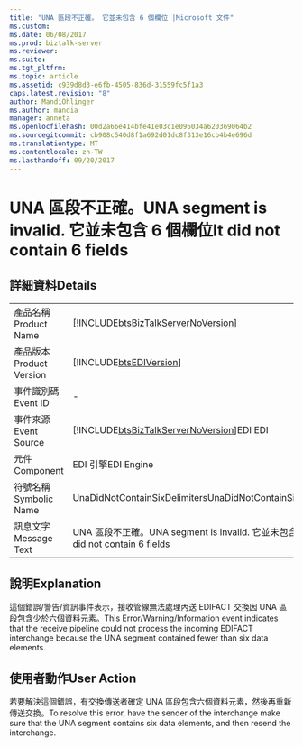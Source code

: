 ```yaml
---
title: "UNA 區段不正確。 它並未包含 6 個欄位 |Microsoft 文件"
ms.custom: 
ms.date: 06/08/2017
ms.prod: biztalk-server
ms.reviewer: 
ms.suite: 
ms.tgt_pltfrm: 
ms.topic: article
ms.assetid: c939d8d3-e6fb-4505-836d-31559fc5f1a3
caps.latest.revision: "8"
author: MandiOhlinger
ms.author: mandia
manager: anneta
ms.openlocfilehash: 00d2a66e414bfe41e03c1e096034a620369064b2
ms.sourcegitcommit: cb908c540d8f1a692d01dc8f313e16cb4b4e696d
ms.translationtype: MT
ms.contentlocale: zh-TW
ms.lasthandoff: 09/20/2017
---
```

# <a name="una-segment-is-invalid-it-did-not-contain-6-fields"></a><span data-ttu-id="2a47d-103">UNA 區段不正確。</span><span class="sxs-lookup"><span data-stu-id="2a47d-103">UNA segment is invalid.</span></span> <span data-ttu-id="2a47d-104">它並未包含 6 個欄位</span><span class="sxs-lookup"><span data-stu-id="2a47d-104">It did not contain 6 fields</span></span>
## <a name="details"></a><span data-ttu-id="2a47d-105">詳細資料</span><span class="sxs-lookup"><span data-stu-id="2a47d-105">Details</span></span>  
  
|||  
|-|-|  
|<span data-ttu-id="2a47d-106">產品名稱</span><span class="sxs-lookup"><span data-stu-id="2a47d-106">Product Name</span></span>|[!INCLUDE[btsBizTalkServerNoVersion](../includes/btsbiztalkservernoversion-md.md)]|  
|<span data-ttu-id="2a47d-107">產品版本</span><span class="sxs-lookup"><span data-stu-id="2a47d-107">Product Version</span></span>|[!INCLUDE[btsEDIVersion](../includes/btsediversion-md.md)]|  
|<span data-ttu-id="2a47d-108">事件識別碼</span><span class="sxs-lookup"><span data-stu-id="2a47d-108">Event ID</span></span>|-|  
|<span data-ttu-id="2a47d-109">事件來源</span><span class="sxs-lookup"><span data-stu-id="2a47d-109">Event Source</span></span>|[!INCLUDE[btsBizTalkServerNoVersion](../includes/btsbiztalkservernoversion-md.md)]<span data-ttu-id="2a47d-110">EDI</span><span class="sxs-lookup"><span data-stu-id="2a47d-110"> EDI</span></span>|  
|<span data-ttu-id="2a47d-111">元件</span><span class="sxs-lookup"><span data-stu-id="2a47d-111">Component</span></span>|<span data-ttu-id="2a47d-112">EDI 引擎</span><span class="sxs-lookup"><span data-stu-id="2a47d-112">EDI Engine</span></span>|  
|<span data-ttu-id="2a47d-113">符號名稱</span><span class="sxs-lookup"><span data-stu-id="2a47d-113">Symbolic Name</span></span>|<span data-ttu-id="2a47d-114">UnaDidNotContainSixDelimiters</span><span class="sxs-lookup"><span data-stu-id="2a47d-114">UnaDidNotContainSixDelimiters</span></span>|  
|<span data-ttu-id="2a47d-115">訊息文字</span><span class="sxs-lookup"><span data-stu-id="2a47d-115">Message Text</span></span>|<span data-ttu-id="2a47d-116">UNA 區段不正確。</span><span class="sxs-lookup"><span data-stu-id="2a47d-116">UNA segment is invalid.</span></span> <span data-ttu-id="2a47d-117">它並未包含 6 個欄位</span><span class="sxs-lookup"><span data-stu-id="2a47d-117">It did not contain 6 fields</span></span>|  
  
## <a name="explanation"></a><span data-ttu-id="2a47d-118">說明</span><span class="sxs-lookup"><span data-stu-id="2a47d-118">Explanation</span></span>  
 <span data-ttu-id="2a47d-119">這個錯誤/警告/資訊事件表示，接收管線無法處理內送 EDIFACT 交換因 UNA 區段包含少於六個資料元素。</span><span class="sxs-lookup"><span data-stu-id="2a47d-119">This Error/Warning/Information event indicates that the receive pipeline could not process the incoming EDIFACT interchange because the UNA segment contained fewer than six data elements.</span></span>  
  
## <a name="user-action"></a><span data-ttu-id="2a47d-120">使用者動作</span><span class="sxs-lookup"><span data-stu-id="2a47d-120">User Action</span></span>  
 <span data-ttu-id="2a47d-121">若要解決這個錯誤，有交換傳送者確定 UNA 區段包含六個資料元素，然後再重新傳送交換。</span><span class="sxs-lookup"><span data-stu-id="2a47d-121">To resolve this error, have the sender of the interchange make sure that the UNA segment contains six data elements, and then resend the interchange.</span></span>